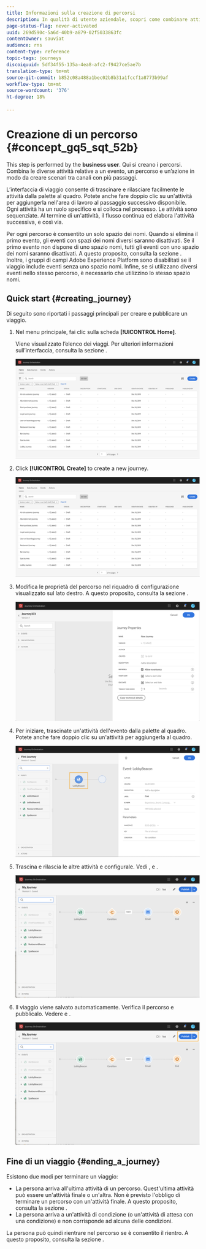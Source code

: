 ```yaml
---
title: Informazioni sulla creazione di percorsi
description: In qualità di utente aziendale, scopri come combinare attività di evento, orchestrazione e azione per creare un percorso.
page-status-flag: never-activated
uuid: 269d590c-5a6d-40b9-a879-02f5033863fc
contentOwner: sauviat
audience: rns
content-type: reference
topic-tags: journeys
discoiquuid: 5df34f55-135a-4ea8-afc2-f9427ce5ae7b
translation-type: tm+mt
source-git-commit: b852c08a488a1bec02b8b31a1fccf1a8773b99af
workflow-type: tm+mt
source-wordcount: '376'
ht-degree: 18%

---
```




# Creazione di un percorso {#concept_gq5_sqt_52b}

This step is performed by the **business user**. Qui si creano i percorsi. Combina le diverse attività relative a un evento, un percorso e un’azione in modo da creare scenari tra canali con più passaggi.

L’interfaccia di viaggio consente di trascinare e rilasciare facilmente le attività dalla palette al quadro. Potete anche fare doppio clic su un&#39;attività per aggiungerla nell&#39;area di lavoro al passaggio successivo disponibile. Ogni attività ha un ruolo specifico e si colloca nel processo. Le attività sono sequenziate. Al termine di un&#39;attività, il flusso continua ed elabora l&#39;attività successiva, e così via.

Per ogni percorso è consentito un solo spazio dei nomi. Quando si elimina il primo evento, gli eventi con spazi dei nomi diversi saranno disattivati. Se il primo evento non dispone di uno spazio nomi, tutti gli eventi con uno spazio dei nomi saranno disattivati. A questo proposito, consulta la sezione [](../event/selecting-the-namespace.md). Inoltre, i gruppi di campi Adobe Experience Platform sono disabilitati se il viaggio include eventi senza uno spazio nomi. Infine, se si utilizzano diversi eventi nello stesso percorso, è necessario che utilizzino lo stesso spazio nomi.

## Quick start {#creating_journey}

Di seguito sono riportati i passaggi principali per creare e pubblicare un viaggio.

1. Nel menu principale, fai clic sulla scheda **[!UICONTROL Home]**.

   Viene visualizzato l’elenco dei viaggi. Per ulteriori informazioni sull’interfaccia, consulta la sezione [](../building-journeys/using-the-journey-designer.md).

   ![](../assets/journey30.png)

1. Click **[!UICONTROL Create]** to create a new journey.

   ![](../assets/journey31.png)

1. Modifica le proprietà del percorso nel riquadro di configurazione visualizzato sul lato destro. A questo proposito, consulta la sezione [](../building-journeys/changing-properties.md).

   ![](../assets/journey32.png)

1. Per iniziare, trascinate un&#39;attività dell&#39;evento dalla palette al quadro. Potete anche fare doppio clic su un&#39;attività per aggiungerla al quadro.

   ![](../assets/journey33.png)

1. Trascina e rilascia le altre attività e configurale. Vedi [](../building-journeys/event-activities.md), [](../building-journeys/about-orchestration-activities.md) e [](../building-journeys/about-action-activities.md).

   ![](../assets/journey34.png)

1. Il viaggio viene salvato automaticamente. Verifica il percorso e pubblicalo. Vedere [](../building-journeys/testing-the-journey.md) e [](../building-journeys/publishing-the-journey.md).

   ![](../assets/journey36.png)

## Fine di un viaggio {#ending_a_journey}

Esistono due modi per terminare un viaggio:

* La persona arriva all&#39;ultima attività di un percorso. Quest&#39;ultima attività può essere un&#39;attività finale o un&#39;altra. Non è previsto l&#39;obbligo di terminare un percorso con un&#39;attività finale. A questo proposito, consulta la sezione [](../building-journeys/end-activity.md).
* La persona arriva a un&#39;attività di condizione (o un&#39;attività di attesa con una condizione) e non corrisponde ad alcuna delle condizioni.

La persona può quindi rientrare nel percorso se è consentito il rientro. A questo proposito, consulta la sezione [](../building-journeys/changing-properties.md).
